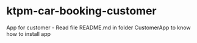 ﻿# ktpm-car-booking-customer
App for customer - Read file README.md in folder CustomerApp to know how to install app
